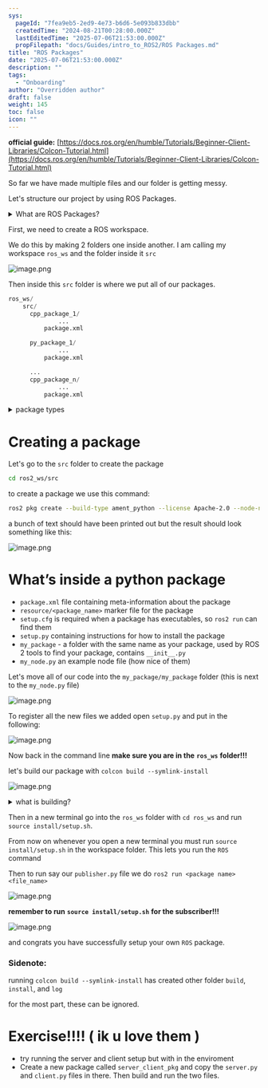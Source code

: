 ```yaml
---
sys:
  pageId: "7fea9eb5-2ed9-4e73-b6d6-5e093b833dbb"
  createdTime: "2024-08-21T00:28:00.000Z"
  lastEditedTime: "2025-07-06T21:53:00.000Z"
  propFilepath: "docs/Guides/intro_to_ROS2/ROS Packages.md"
title: "ROS Packages"
date: "2025-07-06T21:53:00.000Z"
description: ""
tags:
  - "Onboarding"
author: "Overridden author"
draft: false
weight: 145
toc: false
icon: ""
---
```


**official guide:** [https://docs.ros.org/en/humble/Tutorials/Beginner-Client-Libraries/Colcon-Tutorial.html](https://docs.ros.org/en/humble/Tutorials/Beginner-Client-Libraries/Colcon-Tutorial.html)

So far we have made multiple files and our folder is getting messy.

Let's structure our project by using ROS Packages.

<details>
      <summary>What are ROS Packages?</summary>
      ROS Packages are, as the name implies, packages of code that are highly sharable between ROS developers.
  </details>

First, we need to create a ROS workspace.

We do this by making 2 folders one inside another. I am calling my workspace `ros_ws` and the folder inside it `src`

![image.png](https://prod-files-secure.s3.us-west-2.amazonaws.com/d518164a-d88e-44d1-a4ee-3adb3bd8bce0/70706947-fd18-4537-a67b-e12946812d31/image.png?X-Amz-Algorithm=AWS4-HMAC-SHA256&X-Amz-Content-Sha256=UNSIGNED-PAYLOAD&X-Amz-Credential=ASIAZI2LB466RDYHBVTR%2F20250713%2Fus-west-2%2Fs3%2Faws4_request&X-Amz-Date=20250713T140729Z&X-Amz-Expires=3600&X-Amz-Security-Token=IQoJb3JpZ2luX2VjEPz%2F%2F%2F%2F%2F%2F%2F%2F%2F%2FwEaCXVzLXdlc3QtMiJHMEUCIQDWK6r0m9dVXVQBWtPeXwMCQh78Is5b9gsVos8QcLdSNwIgG5a2PujgmCJ2FeFOqPmGhwUfB4Q0lXZsUqRc6JA1Yf0q%2FwMIFRAAGgw2Mzc0MjMxODM4MDUiDJL%2BcX8914nLw6im0ircAwE14jntUixWbPcEGiYiwKC3c9bclMUBusX6d8kHEP%2BMqqdCj3ID3FB%2Bagdm4QDKLjwSPmmxws8%2FJ1pALD9yZEuDVprF9lMUgT%2ByTVgtG6KZlzN6%2B5A2YhFoY8WLZa%2FbTlxWn5%2B3ASRwmNhbezGmxyWxVCvB31s2viyfNzbbM7dwuiSEfobtQ8RkKGMYad9mIyCcS%2FaOcTOioFfvwABCG3A8SwZa7z8BUgmGwWd29ePNJhfkL0ZClEn6RBCEUFlVnJYcWCgkGOL4%2BqdoFoGJTn1aInfDTd75x%2BmcgWqe2owxytuNkZN1GiQEDaxlGKRWh7mmWn8Y2CvKyf1Cef1e6%2FXOvivTC5u9Jz99TYw0voFC0LUn%2FPk92Pi8QDdv6mh0h6baAlhxKtAL104mr4toY5rtLxggCBKBtgAupHBUMot2RoLrvV2E1TgAAxUFe9Exsd4LzBN1FuIP%2FF3XskqsypMOmy2NlcrhhB8BFgcE3tapsf9iiJCAoGJol1dRMuN04boFKT3uQ3chptqQnQZyP4nK5HvlUX9dlhcceUOLerEyaysGNsSsJQovmLAW%2FzWCMfyKkHSRE79ELYeqGkVmU601BQHp5Oyu0i3%2Fz5KZW7wEKSZ%2Bh47AWBte%2Fi5SMJLEzsMGOqUBS8JOZuqQoSjIHQCwXXgf0c4p0bkS4SWkFBo%2BhhGuL00DcSXfZc0pPNpdtxwxr5H2%2Byr3bYOoMJ9g39VXd7tDu2IdsLNbf6rKuyW1arUmR%2Bh%2BaN8DYVFIBtoTyr6yC4OI6dYIye9O5B5%2FXUztIBNqdxQ4LDSPlGwqOtjfclxgjB7HGEkQKsHHZ5m9QV9bQTq6yVSFp%2BAgU3ZQuGFFuRcHGMps3Zwo&X-Amz-Signature=73886f430449493e8762e243e7ff8436cf4dfd60f4dee477c81105780150eefd&X-Amz-SignedHeaders=host&x-amz-checksum-mode=ENABLED&x-id=GetObject)

Then inside this `src` folder is where we put all of our packages.

```python
ros_ws/
    src/
      cpp_package_1/
		      ...
          package.xml

      py_package_1/
		      ...
          package.xml

      ...
      cpp_package_n/
		      ...
          package.xml

```

<details>

<summary>package types</summary>

packages can be either `C++` or python.

the intern file structure is different for each but for this guide we will stick to creating python packages

</details>

# Creating a package

Let's go to the `src` folder to create the package

```bash
cd ros2_ws/src
```

to create a package we use this command:

```bash
ros2 pkg create --build-type ament_python --license Apache-2.0 --node-name my_node my_package
```

a bunch of text should have been printed out but the result should look something like this:

![image.png](https://prod-files-secure.s3.us-west-2.amazonaws.com/d518164a-d88e-44d1-a4ee-3adb3bd8bce0/e6cf1e3f-8512-4a3e-b131-079f800bf3e8/image.png?X-Amz-Algorithm=AWS4-HMAC-SHA256&X-Amz-Content-Sha256=UNSIGNED-PAYLOAD&X-Amz-Credential=ASIAZI2LB466RDYHBVTR%2F20250713%2Fus-west-2%2Fs3%2Faws4_request&X-Amz-Date=20250713T140729Z&X-Amz-Expires=3600&X-Amz-Security-Token=IQoJb3JpZ2luX2VjEPz%2F%2F%2F%2F%2F%2F%2F%2F%2F%2FwEaCXVzLXdlc3QtMiJHMEUCIQDWK6r0m9dVXVQBWtPeXwMCQh78Is5b9gsVos8QcLdSNwIgG5a2PujgmCJ2FeFOqPmGhwUfB4Q0lXZsUqRc6JA1Yf0q%2FwMIFRAAGgw2Mzc0MjMxODM4MDUiDJL%2BcX8914nLw6im0ircAwE14jntUixWbPcEGiYiwKC3c9bclMUBusX6d8kHEP%2BMqqdCj3ID3FB%2Bagdm4QDKLjwSPmmxws8%2FJ1pALD9yZEuDVprF9lMUgT%2ByTVgtG6KZlzN6%2B5A2YhFoY8WLZa%2FbTlxWn5%2B3ASRwmNhbezGmxyWxVCvB31s2viyfNzbbM7dwuiSEfobtQ8RkKGMYad9mIyCcS%2FaOcTOioFfvwABCG3A8SwZa7z8BUgmGwWd29ePNJhfkL0ZClEn6RBCEUFlVnJYcWCgkGOL4%2BqdoFoGJTn1aInfDTd75x%2BmcgWqe2owxytuNkZN1GiQEDaxlGKRWh7mmWn8Y2CvKyf1Cef1e6%2FXOvivTC5u9Jz99TYw0voFC0LUn%2FPk92Pi8QDdv6mh0h6baAlhxKtAL104mr4toY5rtLxggCBKBtgAupHBUMot2RoLrvV2E1TgAAxUFe9Exsd4LzBN1FuIP%2FF3XskqsypMOmy2NlcrhhB8BFgcE3tapsf9iiJCAoGJol1dRMuN04boFKT3uQ3chptqQnQZyP4nK5HvlUX9dlhcceUOLerEyaysGNsSsJQovmLAW%2FzWCMfyKkHSRE79ELYeqGkVmU601BQHp5Oyu0i3%2Fz5KZW7wEKSZ%2Bh47AWBte%2Fi5SMJLEzsMGOqUBS8JOZuqQoSjIHQCwXXgf0c4p0bkS4SWkFBo%2BhhGuL00DcSXfZc0pPNpdtxwxr5H2%2Byr3bYOoMJ9g39VXd7tDu2IdsLNbf6rKuyW1arUmR%2Bh%2BaN8DYVFIBtoTyr6yC4OI6dYIye9O5B5%2FXUztIBNqdxQ4LDSPlGwqOtjfclxgjB7HGEkQKsHHZ5m9QV9bQTq6yVSFp%2BAgU3ZQuGFFuRcHGMps3Zwo&X-Amz-Signature=e41b61e762f70a49c49aa5b188b367064e7eb07c3e42ee83b7b132028aabec7c&X-Amz-SignedHeaders=host&x-amz-checksum-mode=ENABLED&x-id=GetObject)

# What’s inside a python package

- `package.xml` file containing meta-information about the package
- `resource/<package_name>` marker file for the package
- `setup.cfg` is required when a package has executables, so `ros2 run` can find them
- `setup.py` containing instructions for how to install the package
- `my_package` - a folder with the same name as your package, used by ROS 2 tools to find your package, contains `__init__.py`
- `my_node.py` an example node file (how nice of them)

Let's move all of our code into the `my_package/my_package` folder (this is next to the `my_node.py` file)

![image.png](https://prod-files-secure.s3.us-west-2.amazonaws.com/d518164a-d88e-44d1-a4ee-3adb3bd8bce0/9ce58f11-0da9-4d3e-b86d-506a9685d378/image.png?X-Amz-Algorithm=AWS4-HMAC-SHA256&X-Amz-Content-Sha256=UNSIGNED-PAYLOAD&X-Amz-Credential=ASIAZI2LB466RDYHBVTR%2F20250713%2Fus-west-2%2Fs3%2Faws4_request&X-Amz-Date=20250713T140729Z&X-Amz-Expires=3600&X-Amz-Security-Token=IQoJb3JpZ2luX2VjEPz%2F%2F%2F%2F%2F%2F%2F%2F%2F%2FwEaCXVzLXdlc3QtMiJHMEUCIQDWK6r0m9dVXVQBWtPeXwMCQh78Is5b9gsVos8QcLdSNwIgG5a2PujgmCJ2FeFOqPmGhwUfB4Q0lXZsUqRc6JA1Yf0q%2FwMIFRAAGgw2Mzc0MjMxODM4MDUiDJL%2BcX8914nLw6im0ircAwE14jntUixWbPcEGiYiwKC3c9bclMUBusX6d8kHEP%2BMqqdCj3ID3FB%2Bagdm4QDKLjwSPmmxws8%2FJ1pALD9yZEuDVprF9lMUgT%2ByTVgtG6KZlzN6%2B5A2YhFoY8WLZa%2FbTlxWn5%2B3ASRwmNhbezGmxyWxVCvB31s2viyfNzbbM7dwuiSEfobtQ8RkKGMYad9mIyCcS%2FaOcTOioFfvwABCG3A8SwZa7z8BUgmGwWd29ePNJhfkL0ZClEn6RBCEUFlVnJYcWCgkGOL4%2BqdoFoGJTn1aInfDTd75x%2BmcgWqe2owxytuNkZN1GiQEDaxlGKRWh7mmWn8Y2CvKyf1Cef1e6%2FXOvivTC5u9Jz99TYw0voFC0LUn%2FPk92Pi8QDdv6mh0h6baAlhxKtAL104mr4toY5rtLxggCBKBtgAupHBUMot2RoLrvV2E1TgAAxUFe9Exsd4LzBN1FuIP%2FF3XskqsypMOmy2NlcrhhB8BFgcE3tapsf9iiJCAoGJol1dRMuN04boFKT3uQ3chptqQnQZyP4nK5HvlUX9dlhcceUOLerEyaysGNsSsJQovmLAW%2FzWCMfyKkHSRE79ELYeqGkVmU601BQHp5Oyu0i3%2Fz5KZW7wEKSZ%2Bh47AWBte%2Fi5SMJLEzsMGOqUBS8JOZuqQoSjIHQCwXXgf0c4p0bkS4SWkFBo%2BhhGuL00DcSXfZc0pPNpdtxwxr5H2%2Byr3bYOoMJ9g39VXd7tDu2IdsLNbf6rKuyW1arUmR%2Bh%2BaN8DYVFIBtoTyr6yC4OI6dYIye9O5B5%2FXUztIBNqdxQ4LDSPlGwqOtjfclxgjB7HGEkQKsHHZ5m9QV9bQTq6yVSFp%2BAgU3ZQuGFFuRcHGMps3Zwo&X-Amz-Signature=13ac32ae10d2e6b0863f7c07b6227009f808e309de5890420cee0428564cd2b2&X-Amz-SignedHeaders=host&x-amz-checksum-mode=ENABLED&x-id=GetObject)

To register all the new files we added open `setup.py` and put in the following:

![image.png](https://prod-files-secure.s3.us-west-2.amazonaws.com/d518164a-d88e-44d1-a4ee-3adb3bd8bce0/1cd7c262-4cae-4496-9d75-c178537d24a2/image.png?X-Amz-Algorithm=AWS4-HMAC-SHA256&X-Amz-Content-Sha256=UNSIGNED-PAYLOAD&X-Amz-Credential=ASIAZI2LB466RDYHBVTR%2F20250713%2Fus-west-2%2Fs3%2Faws4_request&X-Amz-Date=20250713T140729Z&X-Amz-Expires=3600&X-Amz-Security-Token=IQoJb3JpZ2luX2VjEPz%2F%2F%2F%2F%2F%2F%2F%2F%2F%2FwEaCXVzLXdlc3QtMiJHMEUCIQDWK6r0m9dVXVQBWtPeXwMCQh78Is5b9gsVos8QcLdSNwIgG5a2PujgmCJ2FeFOqPmGhwUfB4Q0lXZsUqRc6JA1Yf0q%2FwMIFRAAGgw2Mzc0MjMxODM4MDUiDJL%2BcX8914nLw6im0ircAwE14jntUixWbPcEGiYiwKC3c9bclMUBusX6d8kHEP%2BMqqdCj3ID3FB%2Bagdm4QDKLjwSPmmxws8%2FJ1pALD9yZEuDVprF9lMUgT%2ByTVgtG6KZlzN6%2B5A2YhFoY8WLZa%2FbTlxWn5%2B3ASRwmNhbezGmxyWxVCvB31s2viyfNzbbM7dwuiSEfobtQ8RkKGMYad9mIyCcS%2FaOcTOioFfvwABCG3A8SwZa7z8BUgmGwWd29ePNJhfkL0ZClEn6RBCEUFlVnJYcWCgkGOL4%2BqdoFoGJTn1aInfDTd75x%2BmcgWqe2owxytuNkZN1GiQEDaxlGKRWh7mmWn8Y2CvKyf1Cef1e6%2FXOvivTC5u9Jz99TYw0voFC0LUn%2FPk92Pi8QDdv6mh0h6baAlhxKtAL104mr4toY5rtLxggCBKBtgAupHBUMot2RoLrvV2E1TgAAxUFe9Exsd4LzBN1FuIP%2FF3XskqsypMOmy2NlcrhhB8BFgcE3tapsf9iiJCAoGJol1dRMuN04boFKT3uQ3chptqQnQZyP4nK5HvlUX9dlhcceUOLerEyaysGNsSsJQovmLAW%2FzWCMfyKkHSRE79ELYeqGkVmU601BQHp5Oyu0i3%2Fz5KZW7wEKSZ%2Bh47AWBte%2Fi5SMJLEzsMGOqUBS8JOZuqQoSjIHQCwXXgf0c4p0bkS4SWkFBo%2BhhGuL00DcSXfZc0pPNpdtxwxr5H2%2Byr3bYOoMJ9g39VXd7tDu2IdsLNbf6rKuyW1arUmR%2Bh%2BaN8DYVFIBtoTyr6yC4OI6dYIye9O5B5%2FXUztIBNqdxQ4LDSPlGwqOtjfclxgjB7HGEkQKsHHZ5m9QV9bQTq6yVSFp%2BAgU3ZQuGFFuRcHGMps3Zwo&X-Amz-Signature=f6547f5fc5d13f4c43bc6e3cef040327d92e400e0558001f31cdef82d567e057&X-Amz-SignedHeaders=host&x-amz-checksum-mode=ENABLED&x-id=GetObject)

Now back in the command line **make sure you are in the** **`ros_ws`** **folder!!!**

let's build our package with `colcon build --symlink-install`

![image.png](https://prod-files-secure.s3.us-west-2.amazonaws.com/d518164a-d88e-44d1-a4ee-3adb3bd8bce0/2f2a0d27-b173-48fd-b189-5f5c0ce65619/image.png?X-Amz-Algorithm=AWS4-HMAC-SHA256&X-Amz-Content-Sha256=UNSIGNED-PAYLOAD&X-Amz-Credential=ASIAZI2LB466RDYHBVTR%2F20250713%2Fus-west-2%2Fs3%2Faws4_request&X-Amz-Date=20250713T140729Z&X-Amz-Expires=3600&X-Amz-Security-Token=IQoJb3JpZ2luX2VjEPz%2F%2F%2F%2F%2F%2F%2F%2F%2F%2FwEaCXVzLXdlc3QtMiJHMEUCIQDWK6r0m9dVXVQBWtPeXwMCQh78Is5b9gsVos8QcLdSNwIgG5a2PujgmCJ2FeFOqPmGhwUfB4Q0lXZsUqRc6JA1Yf0q%2FwMIFRAAGgw2Mzc0MjMxODM4MDUiDJL%2BcX8914nLw6im0ircAwE14jntUixWbPcEGiYiwKC3c9bclMUBusX6d8kHEP%2BMqqdCj3ID3FB%2Bagdm4QDKLjwSPmmxws8%2FJ1pALD9yZEuDVprF9lMUgT%2ByTVgtG6KZlzN6%2B5A2YhFoY8WLZa%2FbTlxWn5%2B3ASRwmNhbezGmxyWxVCvB31s2viyfNzbbM7dwuiSEfobtQ8RkKGMYad9mIyCcS%2FaOcTOioFfvwABCG3A8SwZa7z8BUgmGwWd29ePNJhfkL0ZClEn6RBCEUFlVnJYcWCgkGOL4%2BqdoFoGJTn1aInfDTd75x%2BmcgWqe2owxytuNkZN1GiQEDaxlGKRWh7mmWn8Y2CvKyf1Cef1e6%2FXOvivTC5u9Jz99TYw0voFC0LUn%2FPk92Pi8QDdv6mh0h6baAlhxKtAL104mr4toY5rtLxggCBKBtgAupHBUMot2RoLrvV2E1TgAAxUFe9Exsd4LzBN1FuIP%2FF3XskqsypMOmy2NlcrhhB8BFgcE3tapsf9iiJCAoGJol1dRMuN04boFKT3uQ3chptqQnQZyP4nK5HvlUX9dlhcceUOLerEyaysGNsSsJQovmLAW%2FzWCMfyKkHSRE79ELYeqGkVmU601BQHp5Oyu0i3%2Fz5KZW7wEKSZ%2Bh47AWBte%2Fi5SMJLEzsMGOqUBS8JOZuqQoSjIHQCwXXgf0c4p0bkS4SWkFBo%2BhhGuL00DcSXfZc0pPNpdtxwxr5H2%2Byr3bYOoMJ9g39VXd7tDu2IdsLNbf6rKuyW1arUmR%2Bh%2BaN8DYVFIBtoTyr6yC4OI6dYIye9O5B5%2FXUztIBNqdxQ4LDSPlGwqOtjfclxgjB7HGEkQKsHHZ5m9QV9bQTq6yVSFp%2BAgU3ZQuGFFuRcHGMps3Zwo&X-Amz-Signature=4d27f1595e5d695075057caf515c7946ccf43fdb0e3b1ec6e301b57be018a75d&X-Amz-SignedHeaders=host&x-amz-checksum-mode=ENABLED&x-id=GetObject)

<details>

<summary>what is building?</summary>

if you are a CS major at Rose-Hulman you will learn the answer to this in CSSE132

but TLDR; is it combines all the code files into one program that can be run easily 

</details>

Then in a new terminal go into the `ros_ws` folder with `cd ros_ws` and run `source install/setup.sh`. 

From now on whenever you open a new terminal you must run `source install/setup.sh` in the workspace folder. This lets you run the `ROS` command

Then to run say our `publisher.py` file we do `ros2 run <package name> <file_name>`

![image.png](https://prod-files-secure.s3.us-west-2.amazonaws.com/d518164a-d88e-44d1-a4ee-3adb3bd8bce0/4f4b1219-3a44-4632-aa0a-ce3471699f59/image.png?X-Amz-Algorithm=AWS4-HMAC-SHA256&X-Amz-Content-Sha256=UNSIGNED-PAYLOAD&X-Amz-Credential=ASIAZI2LB466RDYHBVTR%2F20250713%2Fus-west-2%2Fs3%2Faws4_request&X-Amz-Date=20250713T140729Z&X-Amz-Expires=3600&X-Amz-Security-Token=IQoJb3JpZ2luX2VjEPz%2F%2F%2F%2F%2F%2F%2F%2F%2F%2FwEaCXVzLXdlc3QtMiJHMEUCIQDWK6r0m9dVXVQBWtPeXwMCQh78Is5b9gsVos8QcLdSNwIgG5a2PujgmCJ2FeFOqPmGhwUfB4Q0lXZsUqRc6JA1Yf0q%2FwMIFRAAGgw2Mzc0MjMxODM4MDUiDJL%2BcX8914nLw6im0ircAwE14jntUixWbPcEGiYiwKC3c9bclMUBusX6d8kHEP%2BMqqdCj3ID3FB%2Bagdm4QDKLjwSPmmxws8%2FJ1pALD9yZEuDVprF9lMUgT%2ByTVgtG6KZlzN6%2B5A2YhFoY8WLZa%2FbTlxWn5%2B3ASRwmNhbezGmxyWxVCvB31s2viyfNzbbM7dwuiSEfobtQ8RkKGMYad9mIyCcS%2FaOcTOioFfvwABCG3A8SwZa7z8BUgmGwWd29ePNJhfkL0ZClEn6RBCEUFlVnJYcWCgkGOL4%2BqdoFoGJTn1aInfDTd75x%2BmcgWqe2owxytuNkZN1GiQEDaxlGKRWh7mmWn8Y2CvKyf1Cef1e6%2FXOvivTC5u9Jz99TYw0voFC0LUn%2FPk92Pi8QDdv6mh0h6baAlhxKtAL104mr4toY5rtLxggCBKBtgAupHBUMot2RoLrvV2E1TgAAxUFe9Exsd4LzBN1FuIP%2FF3XskqsypMOmy2NlcrhhB8BFgcE3tapsf9iiJCAoGJol1dRMuN04boFKT3uQ3chptqQnQZyP4nK5HvlUX9dlhcceUOLerEyaysGNsSsJQovmLAW%2FzWCMfyKkHSRE79ELYeqGkVmU601BQHp5Oyu0i3%2Fz5KZW7wEKSZ%2Bh47AWBte%2Fi5SMJLEzsMGOqUBS8JOZuqQoSjIHQCwXXgf0c4p0bkS4SWkFBo%2BhhGuL00DcSXfZc0pPNpdtxwxr5H2%2Byr3bYOoMJ9g39VXd7tDu2IdsLNbf6rKuyW1arUmR%2Bh%2BaN8DYVFIBtoTyr6yC4OI6dYIye9O5B5%2FXUztIBNqdxQ4LDSPlGwqOtjfclxgjB7HGEkQKsHHZ5m9QV9bQTq6yVSFp%2BAgU3ZQuGFFuRcHGMps3Zwo&X-Amz-Signature=c7f3d955d3b20ea279d132889496345e62fd9c799a6368348093cff371d2ad4d&X-Amz-SignedHeaders=host&x-amz-checksum-mode=ENABLED&x-id=GetObject)

**remember to run** **`source install/setup.sh`** **for the subscriber!!!**

![image.png](https://prod-files-secure.s3.us-west-2.amazonaws.com/d518164a-d88e-44d1-a4ee-3adb3bd8bce0/02121119-dad4-49ec-8356-c956108b4243/image.png?X-Amz-Algorithm=AWS4-HMAC-SHA256&X-Amz-Content-Sha256=UNSIGNED-PAYLOAD&X-Amz-Credential=ASIAZI2LB466RDYHBVTR%2F20250713%2Fus-west-2%2Fs3%2Faws4_request&X-Amz-Date=20250713T140729Z&X-Amz-Expires=3600&X-Amz-Security-Token=IQoJb3JpZ2luX2VjEPz%2F%2F%2F%2F%2F%2F%2F%2F%2F%2FwEaCXVzLXdlc3QtMiJHMEUCIQDWK6r0m9dVXVQBWtPeXwMCQh78Is5b9gsVos8QcLdSNwIgG5a2PujgmCJ2FeFOqPmGhwUfB4Q0lXZsUqRc6JA1Yf0q%2FwMIFRAAGgw2Mzc0MjMxODM4MDUiDJL%2BcX8914nLw6im0ircAwE14jntUixWbPcEGiYiwKC3c9bclMUBusX6d8kHEP%2BMqqdCj3ID3FB%2Bagdm4QDKLjwSPmmxws8%2FJ1pALD9yZEuDVprF9lMUgT%2ByTVgtG6KZlzN6%2B5A2YhFoY8WLZa%2FbTlxWn5%2B3ASRwmNhbezGmxyWxVCvB31s2viyfNzbbM7dwuiSEfobtQ8RkKGMYad9mIyCcS%2FaOcTOioFfvwABCG3A8SwZa7z8BUgmGwWd29ePNJhfkL0ZClEn6RBCEUFlVnJYcWCgkGOL4%2BqdoFoGJTn1aInfDTd75x%2BmcgWqe2owxytuNkZN1GiQEDaxlGKRWh7mmWn8Y2CvKyf1Cef1e6%2FXOvivTC5u9Jz99TYw0voFC0LUn%2FPk92Pi8QDdv6mh0h6baAlhxKtAL104mr4toY5rtLxggCBKBtgAupHBUMot2RoLrvV2E1TgAAxUFe9Exsd4LzBN1FuIP%2FF3XskqsypMOmy2NlcrhhB8BFgcE3tapsf9iiJCAoGJol1dRMuN04boFKT3uQ3chptqQnQZyP4nK5HvlUX9dlhcceUOLerEyaysGNsSsJQovmLAW%2FzWCMfyKkHSRE79ELYeqGkVmU601BQHp5Oyu0i3%2Fz5KZW7wEKSZ%2Bh47AWBte%2Fi5SMJLEzsMGOqUBS8JOZuqQoSjIHQCwXXgf0c4p0bkS4SWkFBo%2BhhGuL00DcSXfZc0pPNpdtxwxr5H2%2Byr3bYOoMJ9g39VXd7tDu2IdsLNbf6rKuyW1arUmR%2Bh%2BaN8DYVFIBtoTyr6yC4OI6dYIye9O5B5%2FXUztIBNqdxQ4LDSPlGwqOtjfclxgjB7HGEkQKsHHZ5m9QV9bQTq6yVSFp%2BAgU3ZQuGFFuRcHGMps3Zwo&X-Amz-Signature=8b4d776c47ba6eaf8a7c3ea798807f2dcfe74a4596f04effe3cf1911ba2a0e3c&X-Amz-SignedHeaders=host&x-amz-checksum-mode=ENABLED&x-id=GetObject)

and congrats you have successfully setup your own `ROS` package.

### Sidenote:

running `colcon build --symlink-install` has created other folder `build`, `install`, and `log`

for the most part, these can be ignored.

# Exercise!!!! ( ik u love them )

- try running the server and client setup but with in the enviroment
- Create a new package called `server_client_pkg` and copy the `server.py` and `client.py` files in there. Then build and run the two files.

